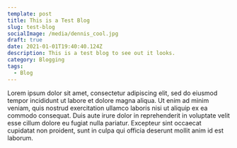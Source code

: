 ```yaml
---
template: post
title: This is a Test Blog
slug: test-blog
socialImage: /media/dennis_cool.jpg
draft: true
date: 2021-01-01T19:40:40.124Z
description: This is a test blog to see out it looks.
category: Blogging
tags:
  - Blog
---
```

Lorem ipsum dolor sit amet, consectetur adipiscing elit, sed do eiusmod tempor incididunt ut labore et dolore magna aliqua. Ut enim ad minim veniam, quis nostrud exercitation ullamco laboris nisi ut aliquip ex ea commodo consequat. Duis aute irure dolor in reprehenderit in voluptate velit esse cillum dolore eu fugiat nulla pariatur. Excepteur sint occaecat cupidatat non proident, sunt in culpa qui officia deserunt mollit anim id est laborum.